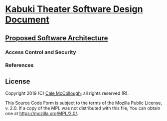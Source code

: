 # [Kabuki Theater Software Design Document](../readme.md)

## [Proposed Software Architecture](./readme.md)

### Access Control and Security

### References

## License

Copyright 2019 (C) [Cale McCollough](https://calemccollough.github.io); all rights reserved (R).

This Source Code Form is subject to the terms of the Mozilla Public License, v. 2.0. If a copy of the MPL was not distributed with this file, You can obtain one at <https://mozilla.org/MPL/2.0/>.
